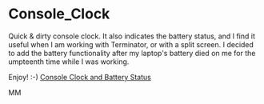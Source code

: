 # Console_Clock
Quick &amp; dirty console clock. It also indicates the battery status, and I find it useful when I am working with Terminator, or with a split screen. 
I decided to add the battery functionality after my laptop's battery died on me for the umpteenth time while I was working.

Enjoy! :-)
[Console Clock and Battery Status](data/clock.png)

MM
